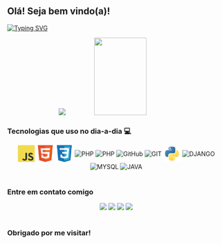 ## Olá! Seja bem vindo(a)!

[![Typing SVG](https://readme-typing-svg.herokuapp.com/?color=00bfbf&size=35&center=true&vCenter=true&width=900&lines=Hello,+my+name+is+Elias+Antonio+🖐️;I+am+a+Fullstack+Developer)](https://git.io/typing-svg)


<div align="center"> 
  <img height="180em" src="https://github-readme-stats.vercel.app/api?username=eliasdossantos&show_icons=true&theme=&count_private=true&hide_border=true&title_color=00bfbf&icon_color=00bfbf&text_color=c9d1d9&bg_color=0d1117"/>

  <img width="49%" height="180px" left="20px" src="https://github-readme-stats.vercel.app/api/top-langs/?username=eliasdossantos&layout=compact&hide_border=true&title_color=00bfbf&text_color=00bfbf&bg_color=0d1117" />
</div>

### Tecnologias que uso no dia-a-dia 💻

<div style="text-align: center;">
    <img align="center" alt="JS" height="40" width="40" alt="javascript" src="https://raw.githubusercontent.com/devicons/devicon/master/icons/javascript/javascript-original.svg"/>
    <img align="center" alt="HTML" height="40" width="40" src="https://raw.githubusercontent.com/devicons/devicon/master/icons/html5/html5-original.svg"/>
    <img align="center" alt="CSS" height="40" width="40" src="https://raw.githubusercontent.com/devicons/devicon/master/icons/css3/css3-original.svg"/>
    <img align="center" alt="PHP" height="50" width="50" src="https://cdn.jsdelivr.net/gh/devicons/devicon/icons/php/php-plain.svg"/>
    <img align="center" alt="PHP" height="50" width="50" src="https://icons8.com/icon/hUvxmdu7Rloj/laravel"/>
    <img align="center" alt="GitHub" height="40" width="40" src="https://img.icons8.com/fluency/512/github.png" />
    <img align="center" alt="GIT" height="40" width="40" src="https://www.vectorlogo.zone/logos/git-scm/git-scm-icon.svg"/>
    <img align="center" alt="PYTHON" height="40" width="40" src="https://raw.githubusercontent.com/devicons/devicon/master/icons/python/python-original.svg" />
    <img align="center" alt="DJANGO" height="40" width="40" src="https://img.icons8.com/color/48/000000/django.png"/>
    <img align="center" alt="MYSQL" height="50" width="50" src="https://cdn.jsdelivr.net/gh/devicons/devicon/icons/mysql/mysql-original-wordmark.svg">
    <img align="center" alt ="JAVA" height="40" width="40" src ="https://img.shields.io/badge/Java-ED8B00?style=for-the-badge&logo=java&logoColor=white" />
</div><br/>

### Entre em contato comigo
<div style="text-align: center;">
  <a href="https://www.linkedin.com/in/eliasantoniodev/" target="_blank"><img src="https://img.shields.io/badge/-LinkedIn-%230077B5?style=for-the-badge&logo=linkedin&logoColor=white" target="_blank"></a>
  <a href="https://discord.gg/rXdBQ8wA" target="_blank"><img src="https://img.shields.io/badge/Discord-7289DA?style=for-the-badge&logo=discord&logoColor=white" target="_blank"></a> 
  <a href = "mailto:contatoeliasantonio@gmail.com"><img src="https://img.shields.io/badge/Gmail-D14836?style=for-the-badge&logo=gmail&logoColor=white" target="_blank"></a>
  <a href="https://www.instagram.com/elyassantos_/" target="_blank"><img src="https://img.shields.io/badge/-Instagram-%23E4405F?style=for-the-badge&logo=instagram&logoColor=white" target="_blank"></a>
</div><br/>

 ### Obrigado por me visitar!
